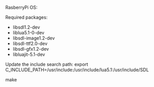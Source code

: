 
RasberryPi OS:

Required packages:
- libsdl1.2-dev
- liblua5.1-0-dev
- libsdl-image1.2-dev
- libsdl-ttf2.0-dev
- libsdl-gfx1.2-dev
- libluajit-5.1-dev

Update the include search path:
       export C_INCLUDE_PATH=/usr/include:/usr/include/lua5.1:/usr/include/SDL

make
